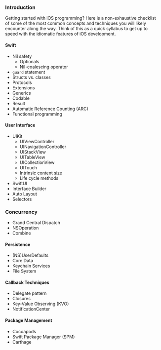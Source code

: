 ### Introduction
Getting started with iOS programming? Here is a non-exhaustive checklist of some of the most common concepts and techniques you will likely encounter along the way. Think of this as a quick syllabus to get up to speed with the idiomatic features of iOS development.

#### Swift
* Nil safety
    * Optionals
    * Nil-coalescing operator
* `guard` statement
* Structs vs. classes
* Protocols
* Extensions
* Generics
* Codable
* Result
* Automatic Reference Counting (ARC)
* Functional programming

#### User Interface
* UIKit
    * UIViewController
    * UINavigationController
    * UIStackView
    * UITableView
    * UICollectionView
    * UITouch
    * Intrinsic content size
    * Life cycle methods
* SwiftUI
* Interface Builder
* Auto Layout
* Selectors

### Concurrency
* Grand Central Dispatch
* NSOperation
* Combine

#### Persistence
* (NS)UserDefaults
* Core Data
* Keychain Services
* File System

#### Callback Techniques
* Delegate pattern
* Closures
* Key-Value Observing (KVO)
* NotificationCenter

#### Package Management
* Cocoapods
* Swift Package Manager (SPM)
* Carthage
